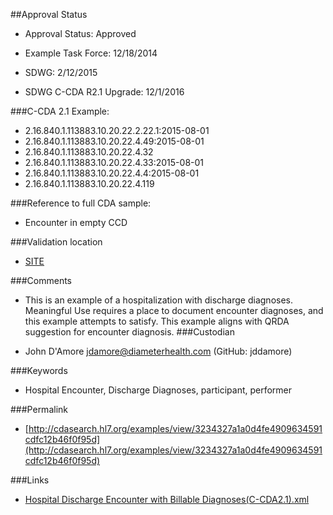 ##Approval Status 

* Approval Status: Approved
* Example Task Force: 12/18/2014
* SDWG: 2/12/2015

* SDWG C-CDA R2.1 Upgrade: 12/1/2016    

###C-CDA 2.1 Example:

* 2.16.840.1.113883.10.20.22.2.22.1:2015-08-01
* 2.16.840.1.113883.10.20.22.4.49:2015-08-01
* 2.16.840.1.113883.10.20.22.4.32
* 2.16.840.1.113883.10.20.22.4.33:2015-08-01
* 2.16.840.1.113883.10.20.22.4.4:2015-08-01
* 2.16.840.1.113883.10.20.22.4.119

###Reference to full CDA sample:
* Encounter in empty CCD


###Validation location

* [SITE](https://sitenv.org/sandbox-ccda/ccda-validator)


###Comments

* This is an example of a hospitalization with discharge diagnoses. Meaningful Use requires a place to document encounter diagnoses, and this example attempts to satisfy. This example aligns with QRDA suggestion for encounter diagnosis.
###Custodian

* John D'Amore jdamore@diameterhealth.com (GitHub: jddamore)



###Keywords

* Hospital Encounter, Discharge Diagnoses, participant, performer

###Permalink

* [http://cdasearch.hl7.org/examples/view/3234327a1a0d4fe4909634591cdfc12b46f0f95d](http://cdasearch.hl7.org/examples/view/3234327a1a0d4fe4909634591cdfc12b46f0f95d)

###Links

* [Hospital Discharge Encounter with Billable Diagnoses(C-CDA2.1).xml](https://github.com/HL7/C-CDA-Examples/tree/master/Encounters/Hospital%20Discharge%20Encounter%20with%20Billable%20Diagnoses/Hospital%20Discharge%20Encounter%20with%20Billable%20Diagnoses%28C-CDA2.1%29.xml)
